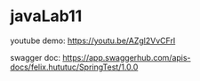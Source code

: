 # javaLab11

youtube demo:
https://youtu.be/AZgl2VvCFrI

swagger doc: 
https://app.swaggerhub.com/apis-docs/felix.hututuc/SpringTest/1.0.0

